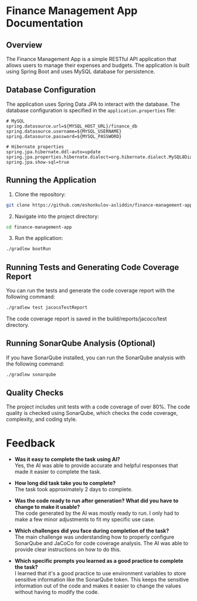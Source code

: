 # Finance Management App Documentation

## Overview

The Finance Management App is a simple RESTful API application that allows users to manage their expenses and budgets. The application is built using Spring Boot and uses MySQL database for persistence.

## Database Configuration

The application uses Spring Data JPA to interact with the database. The database configuration is specified in the `application.properties` file:
```properties
# MySQL
spring.datasource.url=${MYSQL_HOST_URL}/finance_db
spring.datasource.username=${MYSQL_USERNAME}
spring.datasource.password=${MYSQL_PASSWORD}

# Hibernate properties
spring.jpa.hibernate.ddl-auto=update
spring.jpa.properties.hibernate.dialect=org.hibernate.dialect.MySQL8Dialect
spring.jpa.show-sql=true
```

## Running the Application
1. Clone the repository:
```bash
git clone https://github.com/eshonkulov-asliddin/finance-management-app.git
```
2. Navigate into the project directory:
```bash
cd finance-management-app
```
3. Run the application:
```bash
./gradlew bootRun
```

## Running Tests and Generating Code Coverage Report
You can run the tests and generate the code coverage report with the following command:
```bash
./gradlew test jacocoTestReport
```
The code coverage report is saved in the build/reports/jacoco/test directory.

## Running SonarQube Analysis (Optional)

If you have SonarQube installed, you can run the SonarQube analysis with the following command:
```bash
./gradlew sonarqube
```

## Quality Checks
The project includes unit tests with a code coverage of over 80%. The code quality is checked using SonarQube, which checks the code coverage, complexity, and coding style.

# Feedback
- **Was it easy to complete the task using AI?**  
  Yes, the AI was able to provide accurate and helpful responses that made it easier to complete the task.

- **How long did task take you to complete?**  
  The task took approximately 2 days to complete.

- **Was the code ready to run after generation? What did you have to change to make it usable?**  
  The code generated by the AI was mostly ready to run. I only had to make a few minor adjustments to fit my specific use case.

- **Which challenges did you face during completion of the task?**  
  The main challenge was understanding how to properly configure SonarQube and JaCoCo for code coverage analysis. The AI was able to provide clear instructions on how to do this.

- **Which specific prompts you learned as a good practice to complete the task?**  
  I learned that it's a good practice to use environment variables to store sensitive information like the SonarQube token. This keeps the sensitive information out of the code and makes it easier to change the values without having to modify the code.

